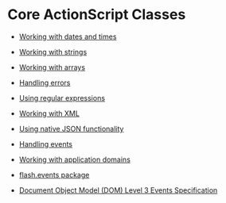 # Core ActionScript Classes

<div>

- [Working with dates and times](./working-with-dates-and-times/index.md)
- [Working with strings](./working-with-strings/index.md)
- [Working with arrays](./working-with-arrays/index.md)
- [Handling errors](./handling-errors/index.md)
- [Using regular expressions](./using-regular-expressions/index.md)
- [Working with XML](./working-with-xml/index.md)
- [Using native JSON functionality](./using-native-json-functionality/index.md)
- [Handling events](./handling-events/index.md)
- [Working with application domains](./working-with-application-domains/index.md)

- [flash.events package](http://help.adobe.com/en_US/FlashPlatform/reference/actionscript/3/flash/events/package-detail.html)
- [Document Object Model (DOM) Level 3 Events Specification](http://www.w3.org/TR/DOM-Level-3-Events/)

</div>
